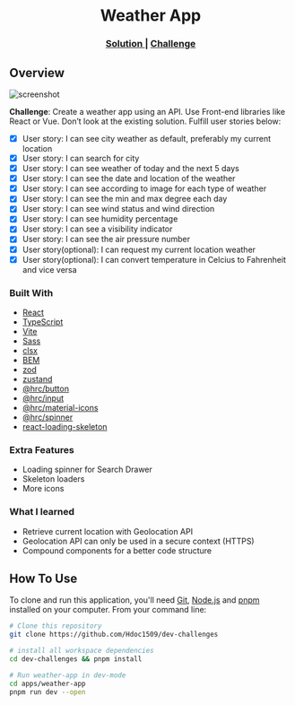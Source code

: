 <h1 align="center">Weather App</h1>

<div align="center">
  <h3>
    <a href="https://hdoc-weather-app.netlify.app">
      Solution
    </a>
    <span> | </span>
    <a href="https://legacy.devchallenges.io/challenges/mM1UIenRhK808W8qmLWv">
      Challenge
    </a>
  </h3>
</div>

## Overview

![screenshot](https://github.com/Hdoc1509/dev-challenges/assets/72316111/fdadff8d-c42a-41ac-ad47-c1d9cb6efdbe)

**Challenge**: Create a weather app using an API. Use Front-end libraries like React or Vue. Don’t look at the existing solution. Fulfill user stories below:

- [x] User story: I can see city weather as default, preferably my current location
- [x] User story: I can search for city
- [x] User story: I can see weather of today and the next 5 days
- [x] User story: I can see the date and location of the weather
- [x] User story: I can see according to image for each type of weather
- [x] User story: I can see the min and max degree each day
- [x] User story: I can see wind status and wind direction
- [x] User story: I can see humidity percentage
- [x] User story: I can see a visibility indicator
- [x] User story: I can see the air pressure number
- [x] User story(optional): I can request my current location weather
- [x] User story(optional): I can convert temperature in Celcius to Fahrenheit and vice versa

### Built With

- [React](https://reactjs.dev/)
- [TypeScript](https://www.typescriptlang.org/)
- [Vite](https://vitejs.dev/)
- [Sass](https://sass-lang.com/)
- [clsx](https://github.com/lukeed/clsx#readme)
- [BEM](https://getbem.com/)
- [zod](https://zod.dev)
- [zustand](https://docs.pmnd.rs/zustand/getting-started/introduction)
- [@hrc/button](https://www.npmjs.com/package/@hrc/button)
- [@hrc/input](https://www.npmjs.com/package/@hrc/input)
- [@hrc/material-icons](https://www.npmjs.com/package/@hrc/material-icons)
- [@hrc/spinner](https://www.npmjs.com/package/@hrc/spinner)
- [react-loading-skeleton](https://www.npmjs.com/package/react-loading-skeleton)

### Extra Features

- Loading spinner for Search Drawer
- Skeleton loaders
- More icons

### What I learned

- Retrieve current location with Geolocation API
- Geolocation API can only be used in a secure context (HTTPS)
- Compound components for a better code structure

## How To Use

To clone and run this application, you'll need [Git](https://git-scm.com), [Node.js](https://nodejs.org/en/download/) and [pnpm](https://pnpm.io/installation) installed on your computer. From your command line:

```bash
# Clone this repository
git clone https://github.com/Hdoc1509/dev-challenges

# install all workspace dependencies
cd dev-challenges && pnpm install

# Run weather-app in dev-mode
cd apps/weather-app
pnpm run dev --open
```
